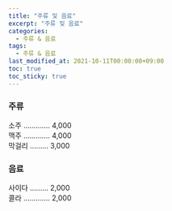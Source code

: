 ```yaml
---
title: "주류 및 음료"
excerpt: "주류 및 음료"
categories: 
  - 주류 & 음료
tags: 
  - 주류 & 음료
last_modified_at: 2021-10-11T00:00:00+09:00
toc: true
toc_sticky: true
---
```


### 주류
소주 ............. 4,000  
맥주 ............. 4,000  
막걸리 ......... 3,000  

### 음료
사이다 ......... 2,000  
콜라 ............. 2,000  